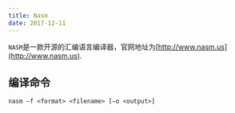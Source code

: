```yaml
---
title: Nasm
date: 2017-12-11
---
```


`NASM`是一款开源的汇编语言编译器，官网地址为[http://www.nasm.us](http://www.nasm.us).

## 编译命令

```
nasm −f <format> <filename> [−o <output>]  
```




